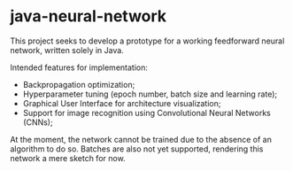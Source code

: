 # java-neural-network
This project seeks to develop a prototype for a working feedforward neural network, written solely in Java.

Intended features for implementation:

  - Backpropagation optimization;
  - Hyperparameter tuning (epoch number, batch size and learning rate);
  - Graphical User Interface for architecture visualization;
  - Support for image recognition using Convolutional Neural Networks (CNNs);

At the moment, the network cannot be trained due to the absence of an algorithm to do so. Batches are also not yet supported, rendering this network a mere sketch for now.
